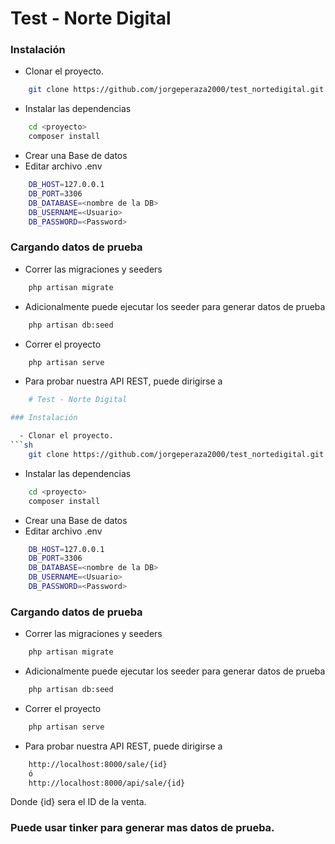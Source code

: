 # Test - Norte Digital

### Instalación

  - Clonar el proyecto.
```sh
    git clone https://github.com/jorgeperaza2000/test_nortedigital.git <proyecto>
 ```
 - Instalar las dependencias
```sh
    cd <proyecto>
    composer install
```
 - Crear una Base de datos
 - Editar archivo .env
```sh
    DB_HOST=127.0.0.1
    DB_PORT=3306
    DB_DATABASE=<nombre de la DB>
    DB_USERNAME=<Usuario>
    DB_PASSWORD=<Password>
```
### Cargando datos de prueba
 - Correr las migraciones y seeders
```sh
    php artisan migrate
```
 - Adicionalmente puede ejecutar los seeder para generar datos de prueba
```sh
    php artisan db:seed
```
 - Correr el proyecto
```sh
    php artisan serve
```
 - Para probar nuestra API REST, puede dirigirse a
```sh
    # Test - Norte Digital

### Instalación

  - Clonar el proyecto.
```sh
    git clone https://github.com/jorgeperaza2000/test_nortedigital.git <proyecto>
 ```
 - Instalar las dependencias
```sh
    cd <proyecto>
    composer install
```
 - Crear una Base de datos
 - Editar archivo .env
```sh
    DB_HOST=127.0.0.1
    DB_PORT=3306
    DB_DATABASE=<nombre de la DB>
    DB_USERNAME=<Usuario>
    DB_PASSWORD=<Password>
```
### Cargando datos de prueba
 - Correr las migraciones y seeders
```sh
    php artisan migrate
```
 - Adicionalmente puede ejecutar los seeder para generar datos de prueba
```sh
    php artisan db:seed
```
 - Correr el proyecto
```sh
    php artisan serve
```
 - Para probar nuestra API REST, puede dirigirse a
```sh
    http://localhost:8000/sale/{id}
    ó
    http://localhost:8000/api/sale/{id}
```
Donde {id} sera el ID de la venta.

### Puede usar tinker para generar mas datos de prueba.